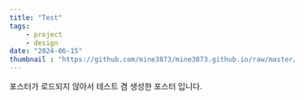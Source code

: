 ```yaml
---
title: "Test"
tags:
    - project
    - design
date: "2024-06-15"
thumbnail : "https://github.com/mine3873/mine3873.github.io/raw/master/assets/img/thumbnail/book.jpg"
---
```


포스터가 로드되지 않아서 테스트 겸 생성한 포스터 입니다.